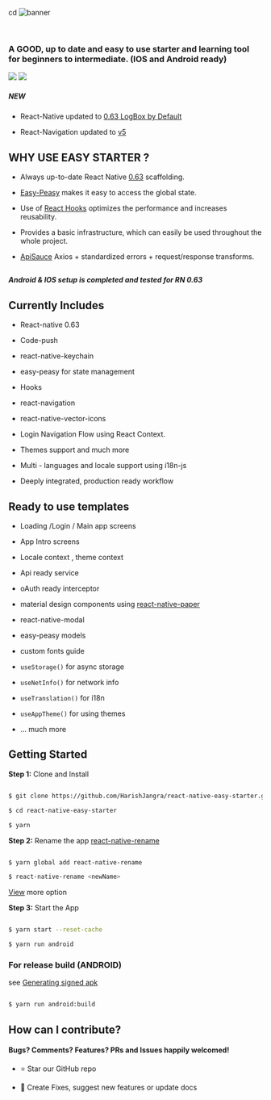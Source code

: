 cd ![banner](https://raw.githubusercontent.com/HarishJangra/react-native-easy-starter/master/hero/1.png)

<br />

### A GOOD, up to date and easy to use starter and learning tool for beginners to intermediate. (IOS and Android ready)

![](https://img.shields.io/github/stars/HarishJangra/react-native-easy-starter.svg) ![](https://img.shields.io/github/issues/HarishJangra/react-native-easy-starter.svg?style=flat-square)

##### NEW

- React-Native updated to [0.63 LogBox by Default ](https://reactnative.dev/blog/2020/07/06/version-0.63)

- React-Navigation updated to [v5](https://reactnavigation.org/versions)

## WHY USE EASY STARTER ?

- Always up-to-date React Native [0.63](<(https://github.com/react-native-community/releases/blob/master/CHANGELOG.md#v0630)>) scaffolding.

* [Easy-Peasy](https://github.com/ctrlplusb/easy-peasy) makes it easy to access the global state.

- Use of [React Hooks](https://reactjs.org/docs/hooks-intro.html) optimizes the performance and increases reusability.

* Provides a basic infrastructure, which can easily be used throughout the whole project.

- [ApiSauce](https://github.com/infinitered/apisauce) Axios + standardized errors + request/response transforms.

##

**_Android & IOS setup is completed and tested for RN 0.63_**

## Currently Includes

- React-native 0.63

- Code-push

- react-native-keychain

<!-- - react-native-config -->

- easy-peasy for state management

- Hooks

- react-navigation

- react-native-vector-icons

- Login Navigation Flow using React Context.

- Themes support and much more

- Multi - languages and locale support using i18n-js

- Deeply integrated, production ready workflow

## Ready to use templates

- Loading /Login / Main app screens

- App Intro screens

- Locale context , theme context

- Api ready service

- oAuth ready interceptor

- material design components using [react-native-paper](https://github.com/callstack/react-native-paper)

- react-native-modal

- easy-peasy models

- custom fonts guide

- `useStorage()` for async storage

- `useNetInfo()` for network info

- `useTranslation()` for i18n

- `useAppTheme()` for using themes

- ... much more

## Getting Started

**Step 1:** Clone and Install

```sh

$ git clone https://github.com/HarishJangra/react-native-easy-starter.git

$ cd react-native-easy-starter

$ yarn

```

**Step 2:** Rename the app [react-native-rename](https://github.com/junedomingo/react-native-rename#installation)

```sh

$ yarn global add react-native-rename

$ react-native-rename <newName>

```
[View](https://github.com/junedomingo/react-native-rename#installation) more option

**Step 3:** Start the App

```sh

$ yarn start --reset-cache

$ yarn run android

```

### For release build (ANDROID)

see [Generating signed apk](https://facebook.github.io/react-native/docs/signed-apk-android)

```sh

$ yarn run android:build

```

## How can I contribute?

#### Bugs? Comments? Features? PRs and Issues happily welcomed!

- :star: Star our GitHub repo

* :wrench: Create Fixes, suggest new features or update docs

##
